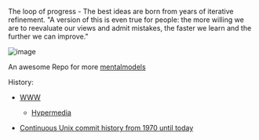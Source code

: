 The loop of progress - The best ideas are born from years of iterative refinement. "A version of this is even true for people: the more willing we are to reevaluate our views and admit mistakes, the faster we learn and the further we can improve."



![image](https://user-images.githubusercontent.com/658791/209478115-2fefbd42-26ce-4552-be01-bdc84a109277.png)

An awesome Repo for more [mentalmodels](https://github.com/kiwicopple/mentalmodels)

History:
- [WWW](https://mamund.substack.com/p/toward-a-universal-linked-information)
  - [Hypermedia](https://hypermedia.systems/foreword/)
 
- [Continuous Unix commit history from 1970 until today](https://github.com/dspinellis/unix-history-repo)


